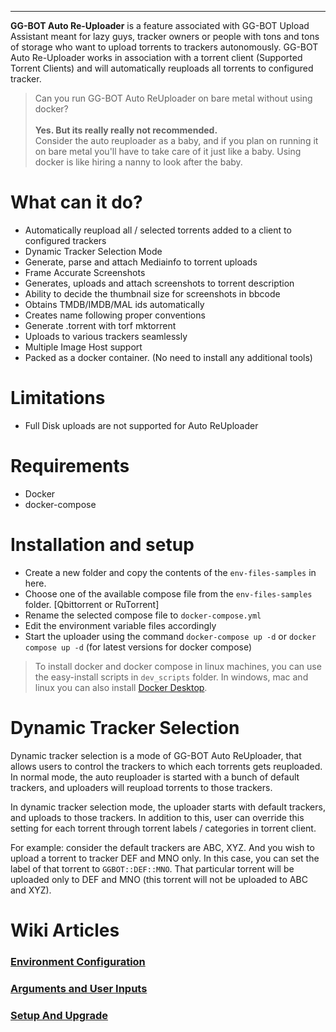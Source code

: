 <hr>

**GG-BOT Auto Re-Uploader** is a feature associated with GG-BOT Upload Assistant meant for lazy guys, tracker owners or people with tons and tons of storage who want to upload torrents to trackers autonomously. GG-BOT Auto Re-Uploader works in association with a torrent client (Supported Torrent Clients) and will automatically reuploads all torrents to configured tracker.

> Can you run GG-BOT Auto ReUploader on bare metal without using docker? <br><br> **Yes. But its really really not recommended.**<br>
Consider the auto reuploader as a baby, and if you plan on running it on bare metal you'll have to take care of it just like a baby. Using docker is like hiring a nanny to look after the baby.

# What can it do?
- Automatically reupload all / selected torrents added to a client to configured trackers
- Dynamic Tracker Selection Mode
- Generate, parse and attach Mediainfo to torrent uploads
- Frame Accurate Screenshots
- Generates, uploads and attach screenshots to torrent description
- Ability to decide the thumbnail size for screenshots in bbcode
- Obtains TMDB/IMDB/MAL ids automatically
- Creates name following proper conventions
- Generate .torrent with torf mktorrent
- Uploads to various trackers seamlessly
- Multiple Image Host support
- Packed as a docker container. (No need to install any additional tools)

# Limitations
- Full Disk uploads are not supported for Auto ReUploader

# Requirements
- Docker
- docker-compose

# Installation and setup
- Create a new folder and copy the contents of the `env-files-samples` in here.
- Choose one of the available compose file from the `env-files-samples` folder. [Qbittorrent or RuTorrent]
- Rename the selected compose file to `docker-compose.yml`
- Edit the environment variable files accordingly
- Start the uploader using the command `docker-compose up -d` or `docker compose up -d` (for latest versions for docker compose)

> To install docker and docker compose in linux machines, you can use the easy-install scripts in `dev_scripts` folder.
In windows, mac and linux you can also install [Docker Desktop](https://www.docker.com/products/docker-desktop/).

# Dynamic Tracker Selection
Dynamic tracker selection is a mode of GG-BOT Auto ReUploader, that allows users to control the trackers to which each torrents gets reuploaded. In normal mode, the auto reuploader is started with a bunch of default trackers, and uploaders will reupload torrents to those trackers.

In dynamic tracker selection mode, the uploader starts with default trackers, and uploads to those trackers. In addition to this, user can override this setting for each torrent through torrent labels / categories in torrent client.

For example: consider the default trackers are ABC, XYZ. And you wish to upload a torrent to tracker DEF and MNO only. In this case, you can set the label of that torrent to `GGBOT::DEF::MNO`. That particular torrent will be uploaded only to DEF and MNO (this torrent will not be uploaded to ABC and XYZ).

# Wiki Articles
### [Environment Configuration](https://gitlab.com/NoobMaster669/gg-bot-upload-assistant/-/wikis/auto-reuploader/Environment-Configuration-File)
### [Arguments and User Inputs](https://gitlab.com/NoobMaster669/gg-bot-upload-assistant/-/wikis/auto-reuploader/Arguments-and-User-Inputs)
### [Setup And Upgrade](https://gitlab.com/NoobMaster669/gg-bot-upload-assistant/-/wikis/auto-reuploader/Setup-And-Upgrade)